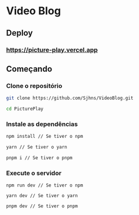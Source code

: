 # Video Blog

## Deploy

### <https://picture-play.vercel.app>

## Começando

### Clone o repositório

```bash
git clone https://github.com/Sjhns/VideoBlog.git

cd PicturePlay
```

### Instale as dependências

```bash
npm install // Se tiver o npm

yarn // Se tiver o yarn

pnpm i // Se tiver o pnpm
```

### Execute o servidor

```
npm run dev // Se tiver o npm

yarn dev // Se tiver o yarn

pnpm dev // Se tiver o pnpm
```
